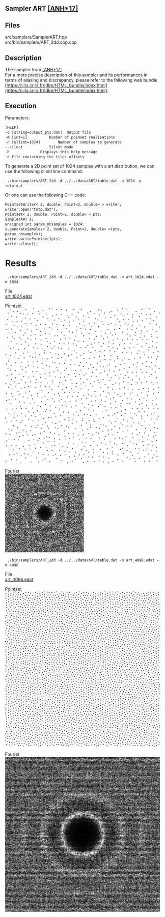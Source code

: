 Sampler ART [[ANH*17]](http://abdallagafar.com/publications/art/)
--------------------------------------------------------------------

## Files

src/samplers/SamplerART.hpp  
src/bin/samplers/ART_2dd.cpp.cpp

## Description


The sampler from [[ANH*17]](http://abdallagafar.com/publications/art/)  
For a more precise description of this sampler and its performances in terms of aliasing and discrepancy, please refer to the following web bundle [https://liris.cnrs.fr/ldbn/HTML_bundle/index.html](https://liris.cnrs.fr/ldbn/HTML_bundle/index.html).

## Execution


Parameters:  

	[HELP]
	-o [string=output_pts.dat]	Output file
	-m [int=1]			Number of poinset realisations
	-n [ullint=1024]		Number of samples to generate
	--silent 			Silent mode
	-h 				Displays this help message
	-d File containing the tiles offsets 

To generate a 2D point set of 1024 samples with a art distribution, we can use the following client line command:

     ./bin/samplers/ART_2dd -d ../../data/ART/table.dat -n 1024 -o toto.dat 

Or one can use the following C++ code:

    
    PointsetWriter< 2, double, Point<2, double> > writer;
    writer.open("toto.dat");
    Pointset< 2, double, Point<2, double> > pts;
    SamplerART s;
    unsigned int param_nbsamples = 1024;
    s.generateSamples< 2, double, Point<2, double> >(pts, param_nbsamples);
    writer.writePointset(pts);
    writer.close();
    			

Results
=======

     ./bin/samplers/ART_2dd -d ../../data/ART/table.dat -o art_1024.edat -n 1024 

File  
[art_1024.edat](data/art/art_1024.edat)

Pointset  
[![](data/art/art_1024.png)](data/art/art_1024.png)

Fourier  
[![](data/art/art_1024_fourier.png)](data/art/art_1024_fourier.png)

     ./bin/samplers/ART_2dd -d ../../data/ART/table.dat -o art_4096.edat -n 4096 

File  
[art_4096.edat](data/art/art_4096.edat)

Pointset  
[![](data/art/art_4096.png)](data/art/art_4096.png)

Fourier  
[![](data/art/art_4096_fourier.png)](data/art/art_4096_fourier.png)
